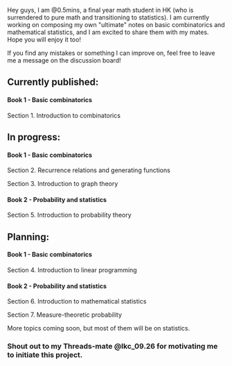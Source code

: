 Hey guys, I am @0.5mins, a final year math student in HK (who is surrendered to pure math and transitioning to statistics). I am currently working on composing my own "ultimate" notes on basic combinatorics and mathematical statistics, and I am excited to share them with my mates. Hope you will enjoy it too!

If you find any mistakes or something I can improve on, feel free to leave me a message on the discussion board!

## Currently published:

#### Book 1 - Basic combinatorics

Section 1. Introduction to combinatorics

## In progress:

#### Book 1 - Basic combinatorics

Section 2. Recurrence relations and generating functions

Section 3. Introduction to graph theory

#### Book 2 - Probability and statistics

Section 5. Introduction to probability theory

## Planning:

#### Book 1 - Basic combinatorics

Section 4. Introduction to linear programming

#### Book 2 - Probability and statistics

Section 6. Introduction to mathematical statistics

Section 7. Measure-theoretic probability

More topics coming soon, but most of them will be on statistics.

### Shout out to my Threads-mate @lkc_09.26 for motivating me to initiate this project.
